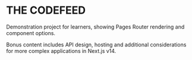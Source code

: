 # THE CODEFEED

Demonstration project for learners, showing Pages Router rendering and component options.

Bonus content includes API design, hosting and additional considerations for more complex applications in Next.js v14.